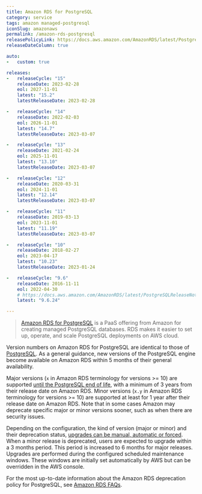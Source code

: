 ```yaml
---
title: Amazon RDS for PostgreSQL
category: service
tags: amazon managed-postgresql
iconSlug: amazonaws
permalink: /amazon-rds-postgresql
releasePolicyLink: https://docs.aws.amazon.com/AmazonRDS/latest/PostgreSQLReleaseNotes/postgresql-release-calendar.html
releaseDateColumn: true

auto:
-   custom: true

releases:
-   releaseCycle: "15"
    releaseDate: 2023-02-28
    eol: 2027-11-01
    latest: "15.2"
    latestReleaseDate: 2023-02-28

-   releaseCycle: "14"
    releaseDate: 2022-02-03
    eol: 2026-11-01
    latest: "14.7"
    latestReleaseDate: 2023-03-07

-   releaseCycle: "13"
    releaseDate: 2021-02-24
    eol: 2025-11-01
    latest: "13.10"
    latestReleaseDate: 2023-03-07

-   releaseCycle: "12"
    releaseDate: 2020-03-31
    eol: 2024-11-01
    latest: "12.14"
    latestReleaseDate: 2023-03-07

-   releaseCycle: "11"
    releaseDate: 2019-03-13
    eol: 2023-11-01
    latest: "11.19"
    latestReleaseDate: 2023-03-07

-   releaseCycle: "10"
    releaseDate: 2018-02-27
    eol: 2023-04-17
    latest: "10.23"
    latestReleaseDate: 2023-01-24

-   releaseCycle: "9.6"
    releaseDate: 2016-11-11
    eol: 2022-04-30
    # https://docs.aws.amazon.com/AmazonRDS/latest/PostgreSQLReleaseNotes/postgresql-versions.html#postgresql-versions-version96
    latest: "9.6.24"

---
```


> [Amazon RDS for PostgreSQL](https://aws.amazon.com/rds/postgresql) is a PaaS offering from Amazon
> for creating managed PostgreSQL databases. RDS makes it easier to set up, operate, and scale
> PostgreSQL deployments on AWS cloud.

Version numbers on Amazon RDS for PostgreSQL are identical to those of [PostgreSQL](/postgresql).
As a general guidance, new versions of the PostgreSQL engine become available on Amazon RDS within 5
months of their general availability.

Major versions (`x` in Amazon RDS terminology for versions >= 10) are supported
[until the PostgreSQL end of life](/postgresql), with a minimum of 3 years from their release date
on Amazon RDS. Minor versions (`x.y` in Amazon RDS terminology for versions >= 10) are supported at
least for 1 year after their release date on Amazon RDS. Note that in some cases Amazon may
deprecate specific major or minor versions sooner, such as when there are security issues.

Depending on the configuration, the kind of version (major or minor) and their deprecation status,
[upgrades can be manual, automatic or forced](https://aws.amazon.com/rds/faqs/#How_do_I_control_if_and_when_the_engine_version_of_my_DB_instance_is_upgraded_to_new_supported_versions.3F).
When a minor release is deprecated, users are expected to upgrade within a 3 months period. This
period is increased to 6 months for major releases. Upgrades are performed during the configured
scheduled maintenance windows. These windows are initially set automatically by AWS but can be
overridden in the AWS console.

For the most up-to-date information about the Amazon RDS deprecation policy for PostgreSQL, see
[Amazon RDS FAQs](http://aws.amazon.com/rds/faqs/).

